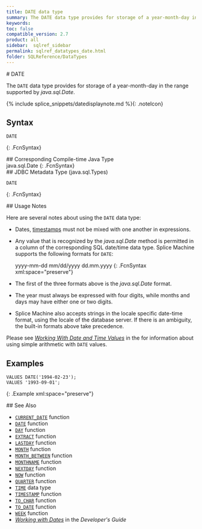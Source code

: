 ```yaml
---
title: DATE data type
summary: The DATE data type provides for storage of a year-month-day in the range supported by java.sql.Date.
keywords:
toc: false
compatible_version: 2.7
product: all
sidebar:  sqlref_sidebar
permalink: sqlref_datatypes_date.html
folder: SQLReference/DataTypes
---
```

<section>
<div class="TopicContent" data-swiftype-index="true" markdown="1">
# DATE

The `DATE` data type provides for storage of a year-month-day in the
range supported by *java.sql.Date*.

{% include splice_snippets/datedisplaynote.md %}{: .noteIcon}

## Syntax

<div class="fcnWrapperWide" markdown="1">

    DATE
{: .FcnSyntax}

</div>
## Corresponding Compile-time Java Type

<div class="fcnWrapperWide" markdown="1">
    java.sql.Date
{: .FcnSyntax}

</div>
## JDBC Metadata Type (java.sql.Types)

<div class="fcnWrapperWide" markdown="1">

    DATE
{: .FcnSyntax}

</div>
## Usage Notes

Here are several notes about using the `DATE` data type:

* Dates, [timestamps](sqlref_builtinfcns_timestamp.html) must not be
  mixed with one another in expressions.
* Any value that is recognized by the *java.sql.Date* method is
  permitted in a column of the corresponding SQL date/time data type.
  Splice Machine supports the following formats for `DATE`:
  <div class="fcnWrapperWide" markdown="1">
      yyyy-mm-dd
      mm/dd/yyyy
      dd.mm.yyyy
  {: .FcnSyntax xml:space="preserve"}

  </div>

* The first of the three formats above is the *java.sql.Date* format.
* The year must always be expressed with four digits, while months and
  days may have either one or two digits.
* Splice Machine also accepts strings in the locale specific date-time
  format, using the locale of the database server. If there is an
  ambiguity, the built-in formats above take precedence.

Please see *[Working With Date and Time
Values](developers_fundamentals_dates.html)* in the
for information about using simple arithmetic with `DATE` values.

## Examples

<div class="preWrapper" markdown="1">

    VALUES DATE('1994-02-23');
    VALUES '1993-09-01';
{: .Example xml:space="preserve"}

</div>
## See Also

* [`CURRENT_DATE`](sqlref_builtinfcns_currentdate.html) function
* [`DATE`](sqlref_builtinfcns_date.html) function
* [`DAY`](sqlref_builtinfcns_day.html) function
* [`EXTRACT`](sqlref_builtinfcns_extract.html) function
* [`LASTDAY`](sqlref_builtinfcns_day.html) function
* [`MONTH`](sqlref_builtinfcns_month.html) function
* [`MONTH_BETWEEN`](sqlref_builtinfcns_monthbetween.html) function
* [`MONTHNAME`](sqlref_builtinfcns_monthname.html) function
* [`NEXTDAY`](sqlref_builtinfcns_day.html) function
* [`NOW`](sqlref_builtinfcns_now.html) function
* [`QUARTER`](sqlref_builtinfcns_quarter.html) function
* [`TIME`](sqlref_builtinfcns_time.html) data type
* [`TIMESTAMP`](sqlref_builtinfcns_timestamp.html) function
* [`TO_CHAR`](sqlref_builtinfcns_char.html) function
* [`TO_DATE`](sqlref_builtinfcns_date.html) function
* [`WEEK`](sqlref_builtinfcns_week.html) function
* *[Working with Dates](developers_fundamentals_dates.html)* in the
  *Developer's Guide*

</div>
</section>
